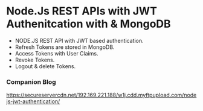 # Node.Js REST APIs with JWT Authenitcation with & MongoDB
- NODE.JS REST API with JWT based authentication.
- Refresh Tokens are stored in MongoDB.
- Access Tokens with User Claims.
- Revoke Tokens.
- Logout & delete Tokens.

### Companion Blog
https://secureservercdn.net/192.169.221.188/w1j.cdd.myftpupload.com/nodejs-jwt-authentication/
